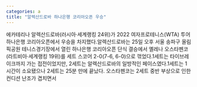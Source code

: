 ```yaml
---
categories: a
title: "알렉산드로바 하나은행 코리아오픈 우승"
---
```

에카테리나 알렉산드로바(러시아·세계랭킹 24위)가 2022 여자프로테니스(WTA) 투어 하나은행 코리아오픈에서 우승을 차지했다.알렉산드로바는 25일 오후 서울 송파구 올림픽공원 테니스경기장에서 열린 하나은행 코리아오픈 단식 결승에서 옐레나 오스타펜코(라트비아·세계랭킹 19위)를 세트 스코어 2-0(7-6, 6-0)으로 꺾었다.1세트는 타이브레이크까지 가는 접전이었지만, 2세트는 알렉산드로바의 일방적인 페이스였다.1세트는 1시간이 소요됐으나 2세트는 25분 만에 끝났다. 오스타펜코는 2세트 중반 부상으로 인한 컨디션 난조가 겹치면서